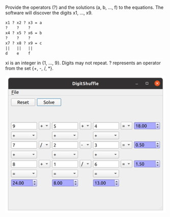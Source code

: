 Provide the operators (?) and the solutions (a, b, ..., f) to the equations.
The software will discover the digits x1, ..., x9.

    x1 ? x2 ? x3 = a
    ?    ?    ?
    x4 ? x5 ? x6 = b
    ?    ?    ?
    x7 ? x8 ? x9 = c
    ||   ||   ||
    d    e    f

xi is an integer in {1, ..., 9}. Digits may not repeat.
? represents an operator from the set {+, -, /, \*}.

![alt text](https://github.com/textbrowser/digit-shuffle/blob/master/Images/digital-shuff-1.png)
